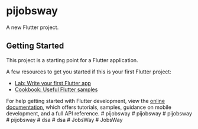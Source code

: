 # pijobsway

A new Flutter project.

## Getting Started

This project is a starting point for a Flutter application.

A few resources to get you started if this is your first Flutter project:

- [Lab: Write your first Flutter app](https://docs.flutter.dev/get-started/codelab)
- [Cookbook: Useful Flutter samples](https://docs.flutter.dev/cookbook)

For help getting started with Flutter development, view the
[online documentation](https://docs.flutter.dev/), which offers tutorials,
samples, guidance on mobile development, and a full API reference.
#   p i j o b s w a y  
 #   p i j o b s w a y  
 #   p i j o b s w a y  
 #   p i j o b s w a y  
 #   d s a  
 #   d s a  
 #   J o b s W a y  
 #   J o b s W a y  
 